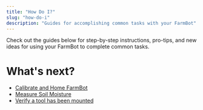 ```yaml
---
title: "How Do I?"
slug: "how-do-i"
description: "Guides for accomplishing common tasks with your FarmBot"
---
```


Check out the guides below for step-by-step instructions, pro-tips, and new ideas for using your FarmBot to complete common tasks.

# What's next?

 * [Calibrate and Home FarmBot](how-do-i/calibrate-and-home-farmbot.md)
 * [Measure Soil Moisture](how-do-i/measure-soil-moisture.md)
 * [Verify a tool has been mounted](how-do-i/verify-a-tool-has-been-mounted.md)
